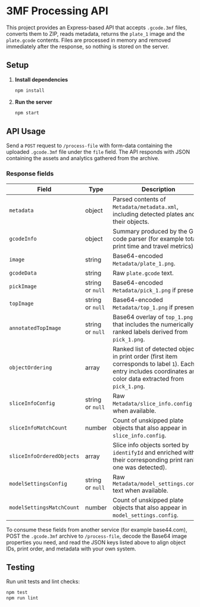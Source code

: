 # 3MF Processing API

This project provides an Express-based API that accepts `.gcode.3mf` files, converts them to ZIP, reads metadata, returns the `plate_1` image and the `plate.gcode` contents. Files are processed in memory and removed immediately after the response, so nothing is stored on the server.

## Setup

1. **Install dependencies**

   ```bash
   npm install
   ```

2. **Run the server**

   ```bash
   npm start
   ```

## API Usage

Send a `POST` request to `/process-file` with form-data containing the uploaded `.gcode.3mf` file under the `file` field. The API responds with JSON containing the assets and analytics gathered from the archive.

### Response fields

| Field | Type | Description |
| --- | --- | --- |
| `metadata` | object | Parsed contents of `Metadata/metadata.xml`, including detected plates and their objects. |
| `gcodeInfo` | object | Summary produced by the G-code parser (for example total print time and travel metrics). |
| `image` | string | Base64-encoded `Metadata/plate_1.png`. |
| `gcodeData` | string | Raw `plate.gcode` text. |
| `pickImage` | string or `null` | Base64-encoded `Metadata/pick_1.png` if present. |
| `topImage` | string or `null` | Base64-encoded `Metadata/top_1.png` if present. |
| `annotatedTopImage` | string or `null` | Base64 overlay of `top_1.png` that includes the numerically ranked labels derived from `pick_1.png`. |
| `objectOrdering` | array | Ranked list of detected objects in print order (first item corresponds to label `1`). Each entry includes coordinates and color data extracted from `pick_1.png`. |
| `sliceInfoConfig` | string or `null` | Raw `Metadata/slice_info.config` text when available. |
| `sliceInfoMatchCount` | number | Count of unskipped plate objects that also appear in `slice_info.config`. |
| `sliceInfoOrderedObjects` | array | Slice info objects sorted by `identifyId` and enriched with their corresponding print rank (if one was detected). |
| `modelSettingsConfig` | string or `null` | Raw `Metadata/model_settings.config` text when available. |
| `modelSettingsMatchCount` | number | Count of unskipped plate objects that also appear in `model_settings.config`. |

To consume these fields from another service (for example base44.com), POST the `.gcode.3mf` archive to `/process-file`, decode the Base64 image properties you need, and read the JSON keys listed above to align object IDs, print order, and metadata with your own system.

## Testing

Run unit tests and lint checks:

```bash
npm test
npm run lint
```
